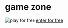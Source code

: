 # game zone 
![play for free](http://www.techtoyreviews.com/wp-content/uploads/2020/06/ViewSonic-monitors.jpg)
[enter for free](https://kylenutz.github.io/kyle.html)
